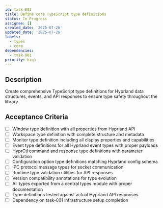 ```yaml
---
id: task-002
title: Define core TypeScript type definitions
status: In Progress
assignee: []
created_date: '2025-07-26'
updated_date: '2025-07-26'
labels:
  - types
  - core
dependencies:
  - task-001
priority: high
---
```


## Description

Create comprehensive TypeScript type definitions for Hyprland data structures, events, and API responses to ensure type safety throughout the library

## Acceptance Criteria

- [ ] Window type definition with all properties from Hyprland API
- [ ] Workspace type definition with complete structure and metadata
- [ ] Monitor type definition including all display properties and capabilities
- [ ] Event type definitions for all Hyprland event types with proper payloads
- [ ] HyprCtl command and response type definitions with parameter validation
- [ ] Configuration option type definitions matching Hyprland config schema
- [ ] IPC protocol message types for socket communication
- [ ] Runtime type validation utilities for API responses
- [ ] Version compatibility annotations for type evolution
- [ ] All types exported from a central types module with proper documentation
- [ ] Type definitions tested against actual Hyprland API responses
- [ ] Dependency on task-001 infrastructure setup completion
